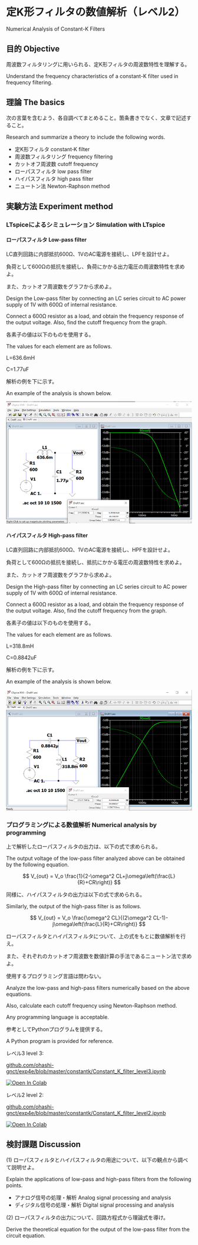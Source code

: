 # 定K形フィルタの数値解析（レベル2）

Numerical Analysis of Constant-K Filters

## 目的 Objective

周波数フィルタリングに用いられる、定K形フィルタの周波数特性を理解する。

Understand the frequency characteristics of a constant-K filter used in frequency filtering.

## 理論 The basics

次の言葉を含むよう、各自調べてまとめること。箇条書きでなく、文章で記述すること。

Research and summarize a theory to include the following words.

- 定K形フィルタ constant‐K filter
- 周波数フィルタリング frequency filtering
- カットオフ周波数 cutoff frequency
- ローパスフィルタ low pass filter
- ハイパスフィルタ high pass filter
- ニュートン法 Newton-Raphson method

## 実験方法 Experiment method

### LTspiceによるシミュレーション Simulation with LTspice

#### ローパスフィルタ Low-pass filter

LC直列回路に内部抵抗600Ω、1VのAC電源を接続し、LPFを設計せよ。

負荷として600Ωの抵抗を接続し、負荷にかかる出力電圧の周波数特性を求めよ。

また、カットオフ周波数をグラフから求めよ。

Design the Low-pass filter by connecting an LC series circuit to AC power supply of 1V with 600Ω of internal resistance.

Connect a 600Ω resistor as a load, and obtain the frequency response of the output voltage.
Also, find the cutoff frequency from the graph.

各素子の値は以下のものを使用する。

The values for each element are as follows.

L=636.6mH

C=1.77uF

解析の例を下に示す。

An example of the analysis is shown below.

![](images/lpf.png)

#### ハイパスフィルタ High-pass filter

LC直列回路に内部抵抗600Ω、1VのAC電源を接続し、HPFを設計せよ。

負荷として600Ωの抵抗を接続し、抵抗にかかる電圧の周波数特性を求めよ。

また、カットオフ周波数をグラフから求めよ。

Design the High-pass filter by connecting an LC series circuit to AC power supply of 1V with 600Ω of internal resistance.

Connect a 600Ω resistor as a load, and obtain the frequency response of the output voltage.
Also, find the cutoff frequency from the graph.

各素子の値は以下のものを使用する。

The values for each element are as follows.

L=318.8mH

C=0.8842uF

解析の例を下に示す。

An example of the analysis is shown below.

![](images/hpf.png)


### プログラミングによる数値解析 Numerical analysis by programming

上で解析したローパスフィルタの出力は、以下の式で求められる。

The output voltage of the low-pass filter analyzed above can be obtained by the following equation.

$$ V_{out} = V_o \frac{1}{2-\omega^2 CL+j\omega\left(\frac{L}{R}+CR\right)} $$

同様に、ハイパスフィルタの出力は以下の式で求められる。

Similarly, the output of the high-pass filter is as follows.

$$ V_{out} = V_o \frac{\omega^2 CL}{(2\omega^2 CL-1)-j\omega\left(\frac{L}{R}+CR\right)} $$

ローパスフィルタとハイパスフィルタについて、上の式をもとに数値解析を行え。

また、それぞれのカットオフ周波数を数値計算の手法であるニュートン法で求めよ。

使用するプログラミング言語は問わない。

Analyze the low-pass and high-pass filters numerically based on the above equations.

Also, calculate each cutoff frequency using Newton-Raphson method.

Any programming language is acceptable.

参考としてPythonプログラムを提供する。

A Python program is provided for reference.

レベル3 level 3:

[github.com/ohashi-gnct/exp4e/blob/master/constantk/Constant_K_filter_level3.ipynb](https://github.com/ohashi-gnct/exp4e/blob/master/constantk/Constant_K_filter_level3.ipynb)

[![Open In Colab](https://colab.research.google.com/assets/colab-badge.svg)](https://colab.research.google.com/github/ohashi-gnct/exp4e/blob/master/constantk/Constant_K_filter_level3.ipynb)

レベル2 level 2:

[github.com/ohashi-gnct/exp4e/blob/master/constantk/Constant_K_filter_level2.ipynb](https://github.com/ohashi-gnct/exp4e/blob/master/constantk/Constant_K_filter_level2.ipynb)

[![Open In Colab](https://colab.research.google.com/assets/colab-badge.svg)](https://colab.research.google.com/github/ohashi-gnct/exp4e/blob/master/constantk/Constant_K_filter_level2.ipynb)

## 検討課題 Discussion

(1) ローパスフィルタとハイパスフィルタの用途について、以下の観点から調べて説明せよ。

Explain the applications of low-pass and high-pass filters from the following points.

- アナログ信号の処理・解析 Analog signal processing and analysis
- ディジタル信号の処理・解析 Digital signal processing and analysis

(2) ローパスフィルタの出力について、回路方程式から理論式を導け。

Derive the theoretical equation for the output of the low-pass filter from the circuit equation.
